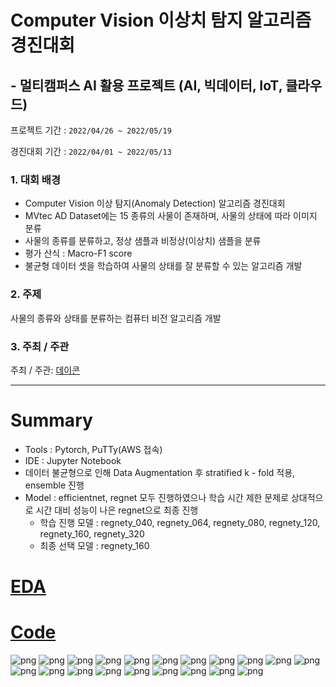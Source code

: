 # Computer Vision 이상치 탐지 알고리즘 경진대회
## - 멀티캠퍼스 AI 활용 프로젝트 (AI, 빅데이터, IoT, 클라우드)


프로젝트 기간 : `2022/04/26 ~ 2022/05/19`


경진대회 기간 : `2022/04/01 ~ 2022/05/13`


### 1. 대회 배경
- Computer Vision 이상 탐지(Anomaly Detection) 알고리즘 경진대회
- MVtec AD Dataset에는 15 종류의 사물이 존재하며, 사물의 상태에 따라 이미지 분류
- 사물의 종류를 분류하고, 정상 샘플과 비정상(이상치) 샘플을 분류
- 평가 산식 : Macro-F1 score
- 불균형 데이터 셋을 학습하여 사물의 상태를 잘 분류할 수 있는 알고리즘 개발

### 2. 주제
사물의 종류와 상태를 분류하는 컴퓨터 비전 알고리즘 개발

### 3. 주최 / 주관
주최 / 주관: [데이콘](https://dacon.io/competitions/official/235894/overview/description)

---

# Summary
- Tools : Pytorch, PuTTy(AWS 접속)
- IDE : Jupyter Notebook
- 데이터 불균형으로 인해 Data Augmentation 후 stratified k - fold 적용, ensemble 진행
- Model : efficientnet, regnet 모두 진행하였으나 학습 시간 제한 문제로 상대적으로 시간 대비 성능이 나은 regnet으로 최종 진행
  - 학습 진행 모델 : regnety_040, regnety_064, regnety_080, regnety_120, regnety_160, regnety_320
  - 최종 선택 모델 : regnety_160
  
# [EDA](EDA.md)
# [Code](Code.md)
![png](img/AI_dacon_1.png)
![png](img/AI_dacon_2.png)
![png](img/AI_dacon_3.png)
![png](img/AI_dacon_4.png)
![png](img/AI_dacon_5.png)
![png](img/AI_dacon_6.png)
![png](img/AI_dacon_7.png)
![png](img/AI_dacon_8.png)
![png](img/AI_dacon_9.png)
![png](img/AI_dacon_10.png)
![png](img/AI_dacon_11.png)
![png](img/AI_dacon_12.png)
![png](img/AI_dacon_13.png)
![png](img/AI_dacon_14.png)
![png](img/AI_dacon_15.png)
![png](img/AI_dacon_16.png)
![png](img/AI_dacon_17.png)
![png](img/AI_dacon_18.png)
![png](img/AI_dacon_19.png)
![png](img/AI_dacon_20.png)
